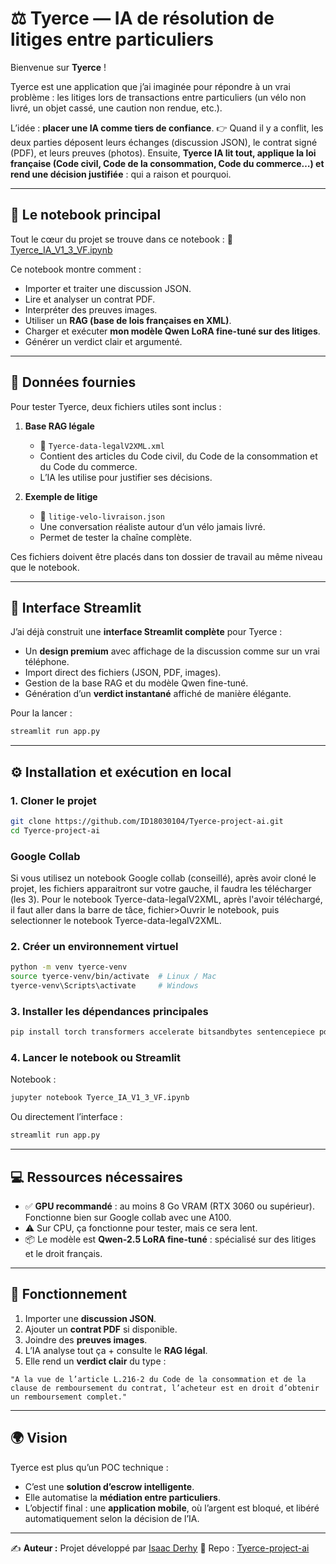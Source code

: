 # ⚖️ Tyerce — IA de résolution de litiges entre particuliers

Bienvenue sur **Tyerce** !

Tyerce est une application que j’ai imaginée pour répondre à un vrai problème : les litiges lors de transactions entre particuliers (un vélo non livré, un objet cassé, une caution non rendue, etc.).

L’idée : **placer une IA comme tiers de confiance**.
👉 Quand il y a conflit, les deux parties déposent leurs échanges (discussion JSON), le contrat signé (PDF), et leurs preuves (photos).
Ensuite, **Tyerce IA lit tout, applique la loi française (Code civil, Code de la consommation, Code du commerce…) et rend une décision justifiée** : qui a raison et pourquoi.

---

## 🚀 Le notebook principal

Tout le cœur du projet se trouve dans ce notebook :
🔗 [Tyerce\_IA\_V1\_3\_VF.ipynb](https://github.com/ID18030104/Tyerce-project-ai/blob/main/Tyerce_IA_V1_4_VF.ipynb)

Ce notebook montre comment :

* Importer et traiter une discussion JSON.
* Lire et analyser un contrat PDF.
* Interpréter des preuves images.
* Utiliser un **RAG (base de lois françaises en XML)**.
* Charger et exécuter **mon modèle Qwen LoRA fine-tuné sur des litiges**.
* Générer un verdict clair et argumenté.

---

## 📂 Données fournies

Pour tester Tyerce, deux fichiers utiles sont inclus :

1. **Base RAG légale**

   * 📄 `Tyerce-data-legalV2XML.xml`
   * Contient des articles du Code civil, du Code de la consommation et du Code du commerce.
   * L’IA les utilise pour justifier ses décisions.

2. **Exemple de litige**

   * 📄 `litige-velo-livraison.json`
   * Une conversation réaliste autour d’un vélo jamais livré.
   * Permet de tester la chaîne complète.

Ces fichiers doivent être placés dans ton dossier de travail au même niveau que le notebook.

---

## 🎨 Interface Streamlit

J’ai déjà construit une **interface Streamlit complète** pour Tyerce :

* Un **design premium** avec affichage de la discussion comme sur un vrai téléphone.
* Import direct des fichiers (JSON, PDF, images).
* Gestion de la base RAG et du modèle Qwen fine-tuné.
* Génération d’un **verdict instantané** affiché de manière élégante.

Pour la lancer :

```bash
streamlit run app.py
```

---

## ⚙️ Installation et exécution en local

### 1. Cloner le projet

```bash
git clone https://github.com/ID18030104/Tyerce-project-ai.git
cd Tyerce-project-ai
```

  ### Google Collab

Si vous utilisez un notebook Google collab (conseillé), après avoir cloné le projet, les fichiers apparaitront sur votre gauche, il faudra les télécharger (les 3). Pour le notebook Tyerce-data-legalV2XML, après l'avoir téléchargé, il faut aller dans la barre de tâce, fichier>Ouvrir le notebook, puis selectionner le notebook Tyerce-data-legalV2XML. 

### 2. Créer un environnement virtuel

```bash
python -m venv tyerce-venv
source tyerce-venv/bin/activate  # Linux / Mac
tyerce-venv\Scripts\activate     # Windows
```

### 3. Installer les dépendances principales

```bash
pip install torch transformers accelerate bitsandbytes sentencepiece pdfplumber pytesseract lxml streamlit
```

### 4. Lancer le notebook ou Streamlit

Notebook :

```bash
jupyter notebook Tyerce_IA_V1_3_VF.ipynb
```

Ou directement l’interface :

```bash
streamlit run app.py
```

---

## 💻 Ressources nécessaires

* ✅ **GPU recommandé** : au moins 8 Go VRAM (RTX 3060 ou supérieur). Fonctionne bien sur Google collab avec une A100.
* ⚠️ Sur CPU, ça fonctionne pour tester, mais ce sera lent.
* 📦 Le modèle est **Qwen-2.5 LoRA fine-tuné** : spécialisé sur des litiges et le droit français.

---

## 🧠 Fonctionnement

1. Importer une **discussion JSON**.
2. Ajouter un **contrat PDF** si disponible.
3. Joindre des **preuves images**.
4. L’IA analyse tout ça + consulte le **RAG légal**.
5. Elle rend un **verdict clair** du type :

```
"A la vue de l’article L.216-2 du Code de la consommation et de la clause de remboursement du contrat, l’acheteur est en droit d’obtenir un remboursement complet."
```

---

## 🌍 Vision

Tyerce est plus qu’un POC technique :

* C’est une **solution d’escrow intelligente**.
* Elle automatise la **médiation entre particuliers**.
* L’objectif final : une **application mobile**, où l’argent est bloqué, et libéré automatiquement selon la décision de l’IA.

---

✍️ **Auteur :** Projet développé par [Isaac Derhy](https://github.com/ID18030104)
📌 Repo : [Tyerce-project-ai](https://github.com/ID18030104/Tyerce-project-ai)


